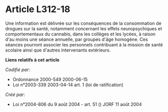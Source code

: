 # Article L312-18

Une information est délivrée sur les conséquences de la consommation de drogues sur la santé, notamment concernant les effets
neuropsychiques et comportementaux du cannabis, dans les collèges et les lycées, à raison d'au moins une séance annuelle, par
groupes d'âge homogène. Ces séances pourront associer les personnels contribuant à la mission de santé scolaire ainsi que
d'autres intervenants extérieurs.

**Liens relatifs à cet article**

_Codifié par_:

  - Ordonnance 2000-549 2000-06-15
  - Loi n°2003-339 2003-04-14 art. 1 (loi de ratification)

_Créé par_:

  - Loi n°2004-806 du 9 août 2004 - art. 51 () JORF 11 août 2004
